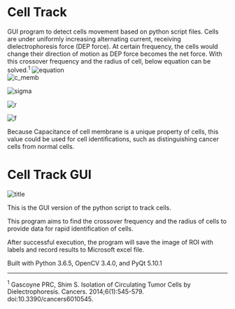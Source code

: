 # Cell Track
GUI program to detect cells movement based on python script files.
Cells are under uniformly increasing alternating current, receiving dielectrophoresis force (DEP force).
At certain frequency, the cells would change their direction of motion as DEP force becomes the net force.
With this crossover frequency and the radius of cell, below equation can be solved.<sup>1</sup>
![equation](https://raw.githubusercontent.com/jeongm/CV-projects/master/cellTrack/sample/equation.png)  
![c_memb](https://github.com/jeongm/CV-projects/blob/master/cellTrack/sample/cmemb.png?raw=true) 

![sigma](https://github.com/jeongm/CV-projects/blob/master/cellTrack/sample/sigma.png?raw=true)

![r](https://github.com/jeongm/CV-projects/blob/master/cellTrack/sample/r.png?raw=true)  

![f](https://github.com/jeongm/CV-projects/blob/master/cellTrack/sample/f.png?raw=true)

Because Capacitance of cell membrane is a unique property of cells, this value could be used for cell identifications, such as distinguishing cancer cells from normal cells.


# Cell Track GUI
![title](https://raw.githubusercontent.com/jeongm/CV-projects/master/cellTrack/sample/GUI_sample.jpg)

This is the GUI version of the python script to track cells.

This program aims to find the crossover frequency and the radius of cells to provide data for rapid identification of cells.

After successful execution, the program will save the image of ROI with labels and record results to Microsoft excel file.

Built with Python 3.6.5, OpenCV 3.4.0, and PyQt 5.10.1

---
<sup>1</sup> Gascoyne PRC, Shim S. Isolation of Circulating Tumor Cells by Dielectrophoresis. Cancers. 2014;6(1):545-579. doi:10.3390/cancers6010545.
